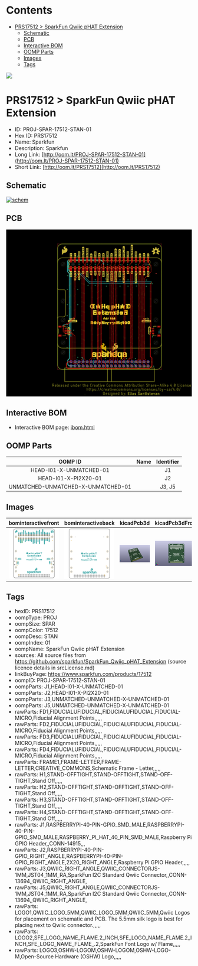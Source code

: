 



Contents
========

* [PRS17512 > SparkFun Qwiic pHAT Extension](#prs17512--sparkfun-qwiic-phat-extension)
	* [Schematic](#schematic)
	* [PCB](#pcb)
	* [Interactive BOM](#interactive-bom)
	* [OOMP Parts](#oomp-parts)
	* [Images](#images)
	* [Tags](#tags)
  
![][im]
# PRS17512 > SparkFun Qwiic pHAT Extension

- ID: PROJ-SPAR-17512-STAN-01
- Hex ID: PRS17512
- Name: Sparkfun
- Description: Sparkfun
- Long Link: [http://oom.lt/PROJ-SPAR-17512-STAN-01](http://oom.lt/PROJ-SPAR-17512-STAN-01)
- Short Link: [http://oom.lt/PRS17512](http://oom.lt/PRS17512)

## Schematic
  
[![schem](eagleSchemImage.png)](eagleSchemImage.png)
## PCB
  
[![pcb](eagleImage.png)](eagleImage.png)
## Interactive BOM

- Interactive BOM page: [ibom.html](https://htmlpreview.github.io/?https://github.com/oomlout/oomlout_OOMP_projects/blob/main/PROJ-SPAR-17512-STAN-01/kicad/bom/ibom.html)

## OOMP Parts
  

|OOMP ID|Name|Identifier|
| :---: | :---: | :---: |
|HEAD-I01-X-UNMATCHED-01||J1|
|HEAD-I01-X-PI2X20-01||J2|
|UNMATCHED-UNMATCHED-X-UNMATCHED-01||J3, J5|

## Images
  
  

|bominteractivefront|bominteractiveback|kicadPcb3d|kicadPcb3dFront|kicadPcb3dBack|eagleImage|eagleSchemImage|pcbdraw|pcbdrawback|
| :---: | :---: | :---: | :---: | :---: | :---: | :---: | :---: | :---: |
|[![bominteractivefront](bomFront_140.png)](bomFront.png)|[![bominteractiveback](bomBack_140.png)](bomBack.png)|[![kicadPcb3d](kicadPcb3d_140.png)](kicadPcb3d.png)|[![kicadPcb3dFront](kicadPcb3dFront_140.png)](kicadPcb3dFront.png)|[![kicadPcb3dBack](kicadPcb3dBack_140.png)](kicadPcb3dBack.png)|[![eagleImage](eagleImage_140.png)](eagleImage.png)|[![eagleSchemImage](eagleSchemImage_140.png)](eagleSchemImage.png)|[![pcbdraw](pcbdraw_140.png)](pcbdraw.png)|[![pcbdrawback](pcbdrawBack_140.png)](pcbdrawBack.png)|

## Tags

- hexID: PRS17512
- oompType: PROJ
- oompSize: SPAR
- oompColor: 17512
- oompDesc: STAN
- oompIndex: 01
- oompName: SparkFun Qwiic pHAT Extension
- sources: All source files from https://github.com/sparkfun/SparkFun_Qwiic_pHAT_Extension (source licence details in srcLicense.md)
- linkBuyPage: https://www.sparkfun.com/products/17512
- oompID: PROJ-SPAR-17512-STAN-01
- oompParts: J1,HEAD-I01-X-UNMATCHED-01
- oompParts: J2,HEAD-I01-X-PI2X20-01
- oompParts: J3,UNMATCHED-UNMATCHED-X-UNMATCHED-01
- oompParts: J5,UNMATCHED-UNMATCHED-X-UNMATCHED-01
- rawParts: FD1,FIDUCIALUFIDUCIAL,FIDUCIALUFIDUCIAL,FIDUCIAL-MICRO,Fiducial Alignment Points,,,,,
- rawParts: FD2,FIDUCIALUFIDUCIAL,FIDUCIALUFIDUCIAL,FIDUCIAL-MICRO,Fiducial Alignment Points,,,,,
- rawParts: FD3,FIDUCIALUFIDUCIAL,FIDUCIALUFIDUCIAL,FIDUCIAL-MICRO,Fiducial Alignment Points,,,,,
- rawParts: FD4,FIDUCIALUFIDUCIAL,FIDUCIALUFIDUCIAL,FIDUCIAL-MICRO,Fiducial Alignment Points,,,,,
- rawParts: FRAME1,FRAME-LETTER,FRAME-LETTER,CREATIVE_COMMONS,Schematic Frame - Letter,,,,,
- rawParts: H1,STAND-OFFTIGHT,STAND-OFFTIGHT,STAND-OFF-TIGHT,Stand Off,,,,,
- rawParts: H2,STAND-OFFTIGHT,STAND-OFFTIGHT,STAND-OFF-TIGHT,Stand Off,,,,,
- rawParts: H3,STAND-OFFTIGHT,STAND-OFFTIGHT,STAND-OFF-TIGHT,Stand Off,,,,,
- rawParts: H4,STAND-OFFTIGHT,STAND-OFFTIGHT,STAND-OFF-TIGHT,Stand Off,,,,,
- rawParts: J1,RASPBERRYPI-40-PIN-GPIO_SMD_MALE,RASPBERRYPI-40-PIN-GPIO_SMD_MALE,RASPBERRY_PI_HAT_40_PIN_SMD_MALE,Raspberry Pi GPIO Header,,CONN-14915,,,
- rawParts: J2,RASPBERRYPI-40-PIN-GPIO_RIGHT_ANGLE,RASPBERRYPI-40-PIN-GPIO_RIGHT_ANGLE,2X20_RIGHT_ANGLE,Raspberry Pi GPIO Header,,,,,
- rawParts: J3,QWIIC_RIGHT_ANGLE,QWIIC_CONNECTORJS-1MM,JST04_1MM_RA,SparkFun I2C Standard Qwiic Connector,,CONN-13694,,QWIIC_RIGHT_ANGLE,
- rawParts: J5,QWIIC_RIGHT_ANGLE,QWIIC_CONNECTORJS-1MM,JST04_1MM_RA,SparkFun I2C Standard Qwiic Connector,,CONN-13694,,QWIIC_RIGHT_ANGLE,
- rawParts: LOGO1,QWIIC_LOGO_5MM,QWIIC_LOGO_5MM,QWIIC_5MM,Qwiic Logos for placement on schematic and PCB. The 5.5mm silk logo is best for placing next to Qwiic connector.,,,,,
- rawParts: LOGO2,SFE_LOGO_NAME_FLAME.2_INCH,SFE_LOGO_NAME_FLAME.2_INCH,SFE_LOGO_NAME_FLAME_.2,SparkFun Font Logo w/ Flame,,,,,
- rawParts: LOGO3,OSHW-LOGOM,OSHW-LOGOM,OSHW-LOGO-M,Open-Source Hardware (OSHW) Logo,,,,,



[im]: kicadPcb3d_450.png
